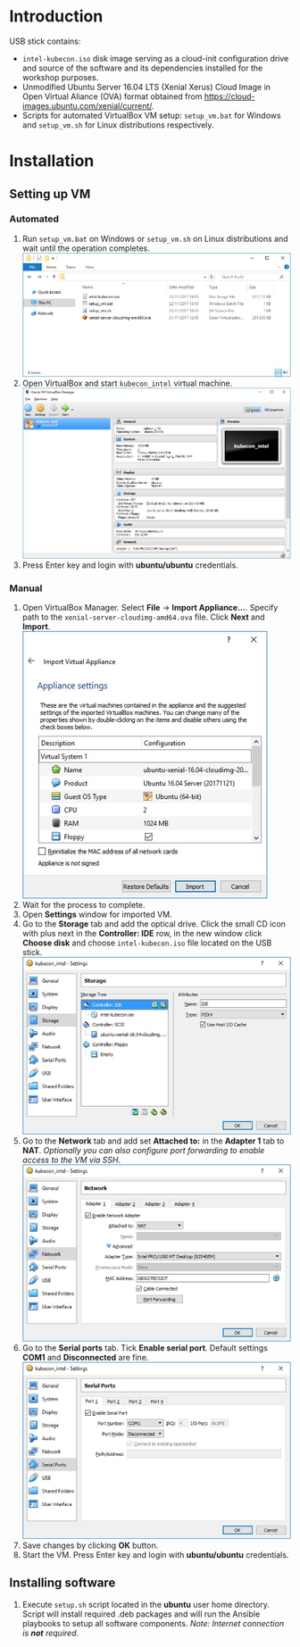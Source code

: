 # Introduction

USB stick contains:
* `intel-kubecon.iso` disk image serving as a cloud-init configuration drive and source of the software and its dependencies installed for the workshop purposes.
* Unmodified Ubuntu Server 16.04 LTS (Xenial Xerus) Cloud Image in Open Virtual Aliance (OVA) format obtained from https://cloud-images.ubuntu.com/xenial/current/.
* Scripts for automated VirtualBox VM setup: `setup_vm.bat` for Windows and `setup_vm.sh` for Linux distributions respectively.

# Installation

## Setting up VM

### Automated
1. Run `setup_vm.bat` on Windows or `setup_vm.sh` on Linux distributions and wait until the operation completes.
![Automated setup](pictures/files.jpg)
2. Open VirtualBox and start `kubecon_intel` virtual machine.
![Automated setup](pictures/imported.jpg)
3. Press Enter key and login with **ubuntu/ubuntu** credentials.

### Manual
1. Open VirtualBox Manager. Select **File** -> **Import Appliance...**. Specify path to the `xenial-server-cloudimg-amd64.ova` file. Click **Next** and **Import**.
![Manual setup](pictures/import.jpg)
2. Wait for the process to complete.
3. Open **Settings** window for imported VM.
4. Go to the **Storage** tab and add the optical drive. Click the small CD icon with plus next in the **Controller: IDE** row, in the new window click **Choose disk** and choose `intel-kubecon.iso` file located on the USB stick.
![Manual setup](pictures/iso.jpg)
5. Go to the **Network** tab and add set **Attached to:** in the **Adapter 1** tab to **NAT**. *Optionally you can also configure port forwarding to enable access to the VM via SSH*.
![Manual setup](pictures/nat.jpg)
6. Go to the **Serial ports** tab. Tick **Enable serial port**. Default settings **COM1** and **Disconnected** are fine.
![Manual setup](pictures/serial.jpg)
7. Save  changes by clicking **OK** button.
8. Start the VM. Press Enter key and login with **ubuntu/ubuntu** credentials.

## Installing software
1. Execute `setup.sh` script located in the **ubuntu** user home directory. Script will install required .deb packages and will run the Ansible playbooks to setup all software components. *Note: Internet connection is **not** required.*
